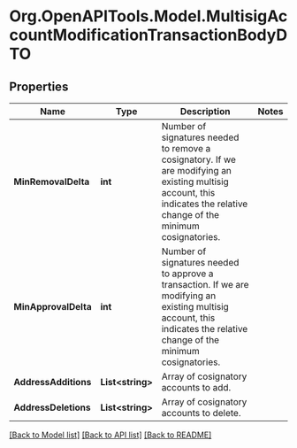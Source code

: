 # Org.OpenAPITools.Model.MultisigAccountModificationTransactionBodyDTO

## Properties

Name | Type | Description | Notes
------------ | ------------- | ------------- | -------------
**MinRemovalDelta** | **int** | Number of signatures needed to remove a cosignatory. If we are modifying an existing multisig account, this indicates the relative change of the minimum cosignatories.  | 
**MinApprovalDelta** | **int** | Number of signatures needed to approve a transaction. If we are modifying an existing multisig account, this indicates the relative change of the minimum cosignatories.  | 
**AddressAdditions** | **List&lt;string&gt;** | Array of cosignatory accounts to add. | 
**AddressDeletions** | **List&lt;string&gt;** | Array of cosignatory accounts to delete. | 

[[Back to Model list]](../README.md#documentation-for-models) [[Back to API list]](../README.md#documentation-for-api-endpoints) [[Back to README]](../README.md)

